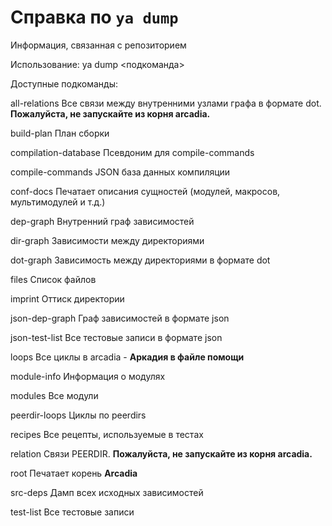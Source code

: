 # Справка по `ya dump`

Информация, связанная с репозиторием

Использование: ya dump <подкоманда>

Доступные подкоманды:

all-relations Все связи между внутренними узлами графа в формате dot. **Пожалуйста, не запускайте из корня arcadia.**

build-plan План сборки

compilation-database Псевдоним для compile-commands

compile-commands JSON база данных компиляции

conf-docs Печатает описания сущностей (модулей, макросов, мультимодулей и т.д.)

dep-graph Внутренний граф зависимостей

dir-graph Зависимости между директориями

dot-graph Зависимость между директориями в формате dot

files Список файлов

imprint Оттиск директории

json-dep-graph Граф зависимостей в формате json

json-test-list Все тестовые записи в формате json

loops Все циклы в arcadia - **Аркадия в файле помощи**

module-info Информация о модулях

modules Все модули
 
peerdir-loops Циклы по peerdirs

recipes Все рецепты, используемые в тестах

relation Связи PEERDIR.  **Пожалуйста, не запускайте из корня arcadia.**

root Печатает корень **Arcadia**

src-deps Дамп всех исходных зависимостей

test-list Все тестовые записи

